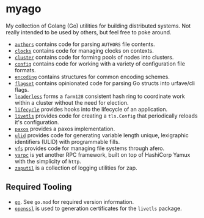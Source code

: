 # myago

My collection of Golang (Go) utilities for building distributed systems. Not really intended to be used by others, but
feel free to poke around.

- [`authors`](authors) contains code for parsing `AUTHORS` file contents.
- [`clocks`](clocks) contains code for managing clocks on contexts.
- [`cluster`](cluster) contains code for forming pools of nodes into clusters.
- [`config`](config) contains code for working with a variety of configuration file formats.
- [`encoding`](encoding) contains structures for common encoding schemes.
- [`flagset`](flagset) contains opinionated code for parsing Go structs into urfave/cli flags.
- [`leaderless`](leaderless) forms a `farm128` consistent hash ring to coordinate work within a cluster without the need
  for election.
- [`lifecycle`](lifecycle) provides hooks into the lifecycle of an application.
- [`livetls`](livetls) provides code for creating a `tls.Config` that periodically reloads it's configuration.
- [`paxos`](paxos) provides a paxos implementation.
- [`ulid`](ulid) provides code for generating variable length unique, lexigraphic identifiers (ULID) with programmable
  fills.
- [`vfs`](vfs) provides code for managing file systems through afero.
- [`yarpc`](yarpc) is yet another RPC framework, built on top of HashiCorp Yamux with the simplicity of `http`.
- [`zaputil`](zaputil) is a collection of logging utilities for zap.

## Required Tooling

- [`go`](https://golang.org/). See `go.mod` for required version information.
- [`openssl`](https://www.openssl.org/) is used to generation certificates for the `livetls` package.
